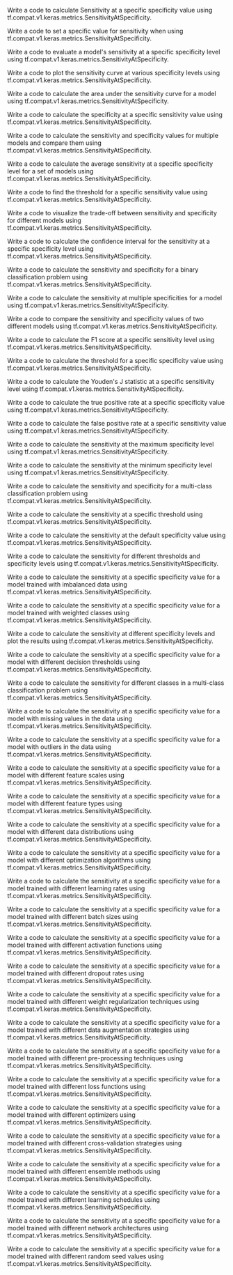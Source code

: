 Write a code to calculate Sensitivity at a specific specificity value using tf.compat.v1.keras.metrics.SensitivityAtSpecificity.

Write a code to set a specific value for sensitivity when using tf.compat.v1.keras.metrics.SensitivityAtSpecificity.

Write a code to evaluate a model's sensitivity at a specific specificity level using tf.compat.v1.keras.metrics.SensitivityAtSpecificity.

Write a code to plot the sensitivity curve at various specificity levels using tf.compat.v1.keras.metrics.SensitivityAtSpecificity.

Write a code to calculate the area under the sensitivity curve for a model using tf.compat.v1.keras.metrics.SensitivityAtSpecificity.

Write a code to calculate the specificity at a specific sensitivity value using tf.compat.v1.keras.metrics.SensitivityAtSpecificity.

Write a code to calculate the sensitivity and specificity values for multiple models and compare them using tf.compat.v1.keras.metrics.SensitivityAtSpecificity.

Write a code to calculate the average sensitivity at a specific specificity level for a set of models using tf.compat.v1.keras.metrics.SensitivityAtSpecificity.

Write a code to find the threshold for a specific sensitivity value using tf.compat.v1.keras.metrics.SensitivityAtSpecificity.

Write a code to visualize the trade-off between sensitivity and specificity for different models using tf.compat.v1.keras.metrics.SensitivityAtSpecificity.

Write a code to calculate the confidence interval for the sensitivity at a specific specificity level using tf.compat.v1.keras.metrics.SensitivityAtSpecificity.

Write a code to calculate the sensitivity and specificity for a binary classification problem using tf.compat.v1.keras.metrics.SensitivityAtSpecificity.

Write a code to calculate the sensitivity at multiple specificities for a model using tf.compat.v1.keras.metrics.SensitivityAtSpecificity.

Write a code to compare the sensitivity and specificity values of two different models using tf.compat.v1.keras.metrics.SensitivityAtSpecificity.

Write a code to calculate the F1 score at a specific sensitivity level using tf.compat.v1.keras.metrics.SensitivityAtSpecificity.

Write a code to calculate the threshold for a specific specificity value using tf.compat.v1.keras.metrics.SensitivityAtSpecificity.

Write a code to calculate the Youden's J statistic at a specific sensitivity level using tf.compat.v1.keras.metrics.SensitivityAtSpecificity.

Write a code to calculate the true positive rate at a specific specificity value using tf.compat.v1.keras.metrics.SensitivityAtSpecificity.

Write a code to calculate the false positive rate at a specific sensitivity value using tf.compat.v1.keras.metrics.SensitivityAtSpecificity.

Write a code to calculate the sensitivity at the maximum specificity level using tf.compat.v1.keras.metrics.SensitivityAtSpecificity.

Write a code to calculate the sensitivity at the minimum specificity level using tf.compat.v1.keras.metrics.SensitivityAtSpecificity.

Write a code to calculate the sensitivity and specificity for a multi-class classification problem using tf.compat.v1.keras.metrics.SensitivityAtSpecificity.

Write a code to calculate the sensitivity at a specific threshold using tf.compat.v1.keras.metrics.SensitivityAtSpecificity.

Write a code to calculate the sensitivity at the default specificity value using tf.compat.v1.keras.metrics.SensitivityAtSpecificity.

Write a code to calculate the sensitivity for different thresholds and specificity levels using tf.compat.v1.keras.metrics.SensitivityAtSpecificity.

Write a code to calculate the sensitivity at a specific specificity value for a model trained with imbalanced data using tf.compat.v1.keras.metrics.SensitivityAtSpecificity.

Write a code to calculate the sensitivity at a specific specificity value for a model trained with weighted classes using tf.compat.v1.keras.metrics.SensitivityAtSpecificity.

Write a code to calculate the sensitivity at different specificity levels and plot the results using tf.compat.v1.keras.metrics.SensitivityAtSpecificity.

Write a code to calculate the sensitivity at a specific specificity value for a model with different decision thresholds using tf.compat.v1.keras.metrics.SensitivityAtSpecificity.

Write a code to calculate the sensitivity for different classes in a multi-class classification problem using tf.compat.v1.keras.metrics.SensitivityAtSpecificity.

Write a code to calculate the sensitivity at a specific specificity value for a model with missing values in the data using tf.compat.v1.keras.metrics.SensitivityAtSpecificity.

Write a code to calculate the sensitivity at a specific specificity value for a model with outliers in the data using tf.compat.v1.keras.metrics.SensitivityAtSpecificity.

Write a code to calculate the sensitivity at a specific specificity value for a model with different feature scales using tf.compat.v1.keras.metrics.SensitivityAtSpecificity.

Write a code to calculate the sensitivity at a specific specificity value for a model with different feature types using tf.compat.v1.keras.metrics.SensitivityAtSpecificity.

Write a code to calculate the sensitivity at a specific specificity value for a model with different data distributions using tf.compat.v1.keras.metrics.SensitivityAtSpecificity.

Write a code to calculate the sensitivity at a specific specificity value for a model with different optimization algorithms using tf.compat.v1.keras.metrics.SensitivityAtSpecificity.

Write a code to calculate the sensitivity at a specific specificity value for a model trained with different learning rates using tf.compat.v1.keras.metrics.SensitivityAtSpecificity.

Write a code to calculate the sensitivity at a specific specificity value for a model trained with different batch sizes using tf.compat.v1.keras.metrics.SensitivityAtSpecificity.

Write a code to calculate the sensitivity at a specific specificity value for a model trained with different activation functions using tf.compat.v1.keras.metrics.SensitivityAtSpecificity.

Write a code to calculate the sensitivity at a specific specificity value for a model trained with different dropout rates using tf.compat.v1.keras.metrics.SensitivityAtSpecificity.

Write a code to calculate the sensitivity at a specific specificity value for a model trained with different weight regularization techniques using tf.compat.v1.keras.metrics.SensitivityAtSpecificity.

Write a code to calculate the sensitivity at a specific specificity value for a model trained with different data augmentation strategies using tf.compat.v1.keras.metrics.SensitivityAtSpecificity.

Write a code to calculate the sensitivity at a specific specificity value for a model trained with different pre-processing techniques using tf.compat.v1.keras.metrics.SensitivityAtSpecificity.

Write a code to calculate the sensitivity at a specific specificity value for a model trained with different loss functions using tf.compat.v1.keras.metrics.SensitivityAtSpecificity.

Write a code to calculate the sensitivity at a specific specificity value for a model trained with different optimizers using tf.compat.v1.keras.metrics.SensitivityAtSpecificity.

Write a code to calculate the sensitivity at a specific specificity value for a model trained with different cross-validation strategies using tf.compat.v1.keras.metrics.SensitivityAtSpecificity.

Write a code to calculate the sensitivity at a specific specificity value for a model trained with different ensemble methods using tf.compat.v1.keras.metrics.SensitivityAtSpecificity.

Write a code to calculate the sensitivity at a specific specificity value for a model trained with different learning schedules using tf.compat.v1.keras.metrics.SensitivityAtSpecificity.

Write a code to calculate the sensitivity at a specific specificity value for a model trained with different network architectures using tf.compat.v1.keras.metrics.SensitivityAtSpecificity.

Write a code to calculate the sensitivity at a specific specificity value for a model trained with different random seed values using tf.compat.v1.keras.metrics.SensitivityAtSpecificity.